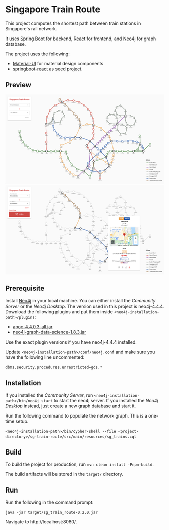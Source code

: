# Singapore Train Route

This project computes the shortest path between train stations in Singapore's rail network.

It uses [Spring Boot](https://start.spring.io) for backend, [React](https://reactjs.org) for frontend, and [Neo4j](https://neo4j.com) for graph database.

The project uses the following:

- [Material-UI](https://material-ui.com/) for material design components
- [springboot-react](https://github.com/raemounz/springboot-react) as seed project.

## Preview
![Spring Boot and React Preview](ui/src/images/preview.png)
![Spring Boot and React Preview 2](ui/src/images/preview_2.png)

## Prerequisite
Install [Neo4j](https://neo4j.com/download-center/#community) in your local machine. You can either install the *Community Server* or the *Neo4j Desktop*.  The version used in this project is neo4j-4.4.4.  Download the following plugins and put them inside `<neo4j-installation-path>/plugins`:

- [apoc-4.4.0.3-all.jar](plugins/apoc-4.4.0.3-all.jar)
- [neo4j-graph-data-science-1.8.3.jar](plugins/neo4j-graph-data-science-1.8.3.jar)

Use the exact plugin versions if you have neo4j-4.4.4 installed.

Update `<neo4j-installation-path>/conf/neo4j.conf` and make sure you have the following line uncommented:

`dbms.security.procedures.unrestricted=gds.*`

## Installation

If you installed the *Community Server*, run `<neo4j-installation-path>/bin/neo4j start` to start the neo4j server.  If you installed the *Neo4j Desktop* instead, just create a new graph database and start it.

Run the following command to populate the network graph.  This is a one-time setup.

`<neo4j-installation-path>/bin/cypher-shell --file <project-directory>/sg-train-route/src/main/resources/sg_trains.cql`

## Build

To build the project for production, run `mvn clean install -Pnpm-build`.

The build artifacts will be stored in the `target/` directory.

## Run

Run the following in the command prompt:

`java -jar target/sg_train_route-0.2.0.jar`

Navigate to http://localhost:8080/.